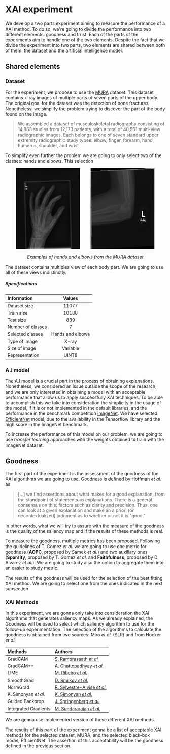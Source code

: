 # XAI experiment

We develop a two parts experiment aiming to measure the performance of a XAI method. To do so, we're going to divide the performance into two different elements: goodness and trust. Each of the parts of the experiments aim to handle one of the two elements. Despite the fact that we divide the experiment into two parts, two elements are shared between both of them: the dataset and the artificial intelligence model.

## Shared elements

### Dataset

For the experiment, we propose to use the [MURA](https://stanfordmlgroup.github.io/competitions/mura/) dataset. This dataset contains x-ray images of multiple parts of seven parts of the upper body. The original goal for the dataset was the detection of bone fractures. Nonetheless, we simplify the problem trying to discover the part of the body found on the image.

> We assembled a dataset of musculoskeletal radiographs consisting of 14,863 studies from 12,173 patients, with a total of 40,561 multi-view radiographic images. Each belongs to one of seven standard upper extremity radiographic study types: elbow, finger, forearm, hand, humerus, shoulder, and wrist

To simplify even further the problem we are going to only select two of the classes: hands and elbows. This selection 


<center>
	<div align="center" style="display: flex; justify-content: space-evenly;">
		<img style="width: 40%;" src="figs/hand.png" />
		<img style="width: 40%;" src="figs/elbow.png" />
	</div>
	<br />
	<em>Examples of hands and elbows from the MURA dataset</em>
</center>

The dataset contains multiples view of each body part. We are going to use all of these views indistinctly. 

##### Specifications

<center>

|  Information		| Values            	|
| :---------------	|:--------------------:	|
| Dataset size		| 11077					|
| Train size	 	| 10188					|
| Test size	 		| 889					|
| Number of classes	| 7						|
| Selected classes	| Hands and elbows		|
| Type of image 	| X-ray					|
| Size of image 	| Variable				|
| Representation	| UINT8					|

</center>

### A.I model

The A.I model is a crucial part in the process of obtaining explanations. Nonetheless, we considered an issue outside the scope of the research, and we are only interested in obtaining a model with an acceptable performance that allow us to apply successfully XAI techniques. To be able to accomplish this we take into consideration the simplicity in the usage of the model, if it is or not implemented in the default libraries, and the performance in the benchmark competition [ImageNet](https://paperswithcode.com/sota/image-classification-on-imagenet?tag_filter=18%2C17%2C5%2C3). We have selected [EfficientNet](https://arxiv.org/pdf/1905.11946.pdf) model, due to the availability in the Tensorflow library and the high score in the ImageNet benchmark.

To increase the performance of this model on our problem, we are going to use *transfer learning* approaches with the weights obtained to train with the ImageNet dataset.  


## Goodness

The first part of the experiment is the assessment of the goodness of the XAI algorithms we are going to use. Goodness is defined by Hoffman *et al.* as

> \[...\] we find assertions about what makes for a good explanation, from the standpoint of statements as explanations. There is a general consensus on this; factors such as clarity and precision. Thus, one can look at a given explanation and make an a priori (or decontextualized) judgment as to whether or not it is "good."

In other words, what we will try to assure with the measure of the goodness is the quality of the saliency map and if the results of these methods is real. 

To measure the goodness, multiple metrics has been proposed. Following the guidelines of T. Gomez *et al.* we are going to use one metric for goodness (**AOPC**, proposed by Samek *et al.*) and two auxiliary ones (**Sparsity**, proposed by T. Gomez *et al.* and **Faithfulness**, proposed by D. Alvarez *et al.*). We are going to study also the option to aggregate them into an easier to study metric. 

The results of the goodness will be used for the selection of the best fitting XAI method. We are going to select one from the ones indicated in the next subsection

### XAI Methods

In this experiment, we are gonna only take into consideration the XAI algorithms that generates saliency maps. As we already explained, the Goodness will be used to select which saliency algorithm to use for the follow-up experimentation. The selection of the algorithms to calculate the goodness is obtained from two sources: Miro *et al.* (SLR) and from Hooker *et al.*

<center>
	
|  Methods		   		|	Authors															|
| :-------------------  | :------------------------------------------------------------ 	|
| GradCAM	   			| [S. Ramprasaath *et al.*](https://arxiv.org/abs/1610.02391)		|
| GradCAM++	   			| [A. Chattopadhyay *et al.*](https://arxiv.org/abs/1710.11063)		|
| LIME					| [M. Ribeiro *et al.*](https://arxiv.org/abs/1602.04938)			|
| SmoothGrad			| [D. Smilkov *et al.*](https://arxiv.org/abs/1706.03825)			|
| NormGrad				| [R. Sylvestre-Alvise *et al.*](https://arxiv.org/abs/1910.08823)	|
| K. Simonyan *et al.*	| [K. Simonyan *et al.*](https://arxiv.org/abs/1312.6034)			| 	
| Guided Backprop 		| [J. Springenberg *et al.*](https://arxiv.org/abs/1412.6806)		|
| Integrated Gradients	| [M. Sundararajan *et al.*](https://arxiv.org/abs/1703.01365)		|

</center>

We are gonna use implemented version of these different XAI methods.

The results of this part of the experiment gonna be a list of acceptable XAI methods for the selected dataset, MURA, and the selected black-box model, EfficientNet. The assertion of this acceptability will be the goodness defined in the previous section. 